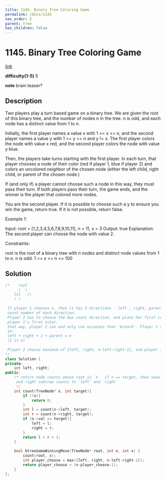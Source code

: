 ```yaml
---
title: 1145. Binary Tree Coloring Game
permalink: /docs/1145
nav_order: 5
parent: tree
has_children: false
---
```

# 1145. Binary Tree Coloring Game
[link](https://leetcode.com/problems/binary-tree-coloring-game/)

**difficulty(1-5)**
5

**note**
brain teaser?

## Description
Two players play a turn based game on a binary tree.  We are given the root of this binary tree, and the number of nodes n in the tree.  n is odd, and each node has a distinct value from 1 to n.

Initially, the first player names a value x with 1 <= x <= n, and the second player names a value y with 1 <= y <= n and y != x.  The first player colors the node with value x red, and the second player colors the node with value y blue.

Then, the players take turns starting with the first player.  In each turn, that player chooses a node of their color (red if player 1, blue if player 2) and colors an uncolored neighbor of the chosen node (either the left child, right child, or parent of the chosen node.)

If (and only if) a player cannot choose such a node in this way, they must pass their turn.  If both players pass their turn, the game ends, and the winner is the player that colored more nodes.

You are the second player.  If it is possible to choose such a y to ensure you win the game, return true.  If it is not possible, return false.

 

Example 1:


Input: root = [1,2,3,4,5,6,7,8,9,10,11], n = 11, x = 3
Output: true
Explanation: The second player can choose the node with value 2.
 

Constraints:

root is the root of a binary tree with n nodes and distinct node values from 1 to n.
n is odd.
1 <= x <= n <= 100

## Solution
```c++
/*    root
      /  \
    [x]   /\
    / \
    
 If player 1 chooses x, then it has 3 directions - left , right, parent.
 count number of each direction.
 Player 2 has to choose the max count direction, and place her first color right next to 
 player 1's first color. 
 that way, player 2 can and only can occupies that 'branch'. Player 1 takes the rest.
 so:
 left + right + 1 + parent = n
 (1 is x)
 
 Player 2 choose maximum of {left, right, n-left-right-1}, and player 1 takes the rest. 
*/
class Solution {
private:
    int left, right;
public:
    /* return node counts whose root is `n`. if n == target, then save its left
     and right subtree counts to `left` and `right`
     */
    int count(TreeNode* n, int target){
        if (!n){
            return 0;
        }
        int l = count(n->left, target);
        int r = count(n->right, target);
        if (n->val == target){
            left = l;
            right = r;
        }
        return l + r + 1;
    }
    
    bool btreeGameWinningMove(TreeNode* root, int n, int x) {
        count(root, x);
        int player_choose = max({left, right, n-left-right-1});
        return player_choose > (n-player_choose-1);
    }
};
```